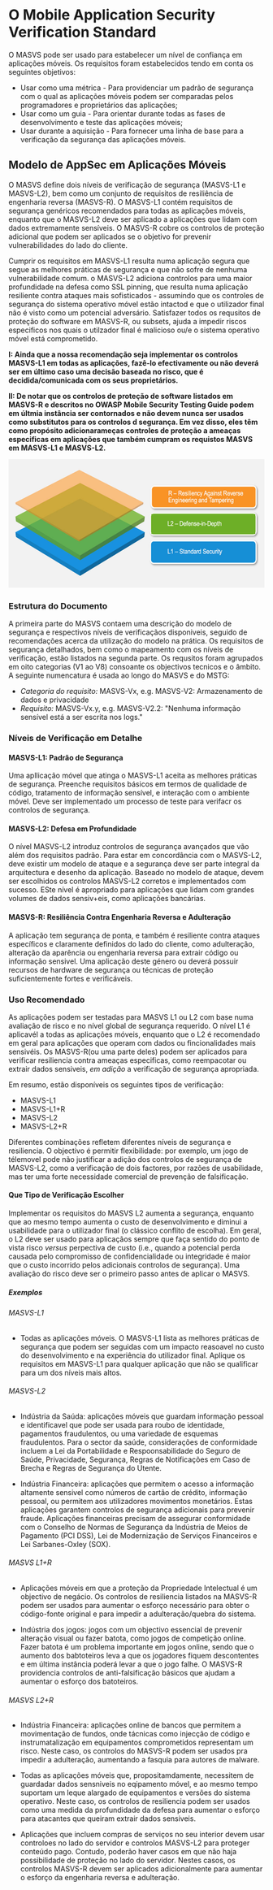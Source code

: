 # O Mobile Application Security Verification Standard

O MASVS pode ser usado para estabelecer um nível de confiança em aplicações móveis. Os requisitos foram estabelecidos tendo em conta os seguintes objetivos:

- Usar como uma métrica - Para providenciar um padrão de segurança com o qual as aplicações móveis podem ser comparadas pelos programadores e proprietários das aplicações;
- Usar como um guia - Para orientar durante todas as fases de desenvolvimento e teste das aplicações móveis;
- Usar durante a aquisição - Para fornecer uma linha de base para a verificação da segurança das aplicações móveis.

## Modelo de AppSec em Aplicações Móveis

O MASVS define dois níveis de verificação de segurança (MASVS-L1 e MASVS-L2), bem como um conjunto de requisitos de resiliência de engenharia reversa (MASVS-R). O MASVS-L1 contém requisitos de segurança genéricos recomendados para todas as aplicações móveis, enquanto que o MASVS-L2 deve ser aplicado a aplicações que lidam com dados extremamente sensíveis. O MASVS-R cobre os controlos de proteção adicional que podem ser aplicados se o objetivo for prevenir vulnerabilidades do lado do cliente.

Cumprir os requisitos em MASVS-L1 resulta numa aplicação segura que segue as melhores práticas de segurança e que não sofre de nenhuma vulnerabilidade comum. o MASVS-L2 adiciona controlos para uma maior profundidade na defesa como SSL pinning, que resulta numa aplicação resiliente contra ataques mais sofisticados - assumindo que os controles de segurança do sistema operativo móvel estão intactod e que o utilizador final não é visto como um potencial adversário. Satisfazer todos os requsitos de proteção do software em MASVS-R, ou subsets, ajuda a impedir riscos especificos nos quais o utilzador final é malicioso ou/e o sistema operativo móvel está comprometido.


**I: Ainda que a nossa recomendação seja implementar os controlos MASVS-L1 em todas as aplicações, fazê-lo efectivamente ou não deverá ser em último caso uma decisão baseada no risco, que é decidida/comunicada com os seus proprietários.**

**II: De notar que os controlos de proteção de software listados em MASVS-R e descritos no OWASP Mobile Security Testing Guide podem em últmia instância ser contornados e não devem nunca ser usados como substitutos para os controlos d segurança. Em vez disso, eles têm como propósito adicionarameças controles de proteção a ameaças especificas em aplicações que também cumpram os requistos MASVS em MASVS-L1 e MASVS-L2.**

<img src="images/masvs-levels-new.jpg" title="Níveis de Verificações" width="600px" height="253px" />

### Estrutura do Documento

A primeira parte do MASVS contaem uma descrição do modelo de segurança e respectivos níveis de verificaçãos disponiveis, seguido de recomendações acerca da utilização do modelo na prática. Os requisitos de segurança detalhados, bem como o mapeamento com os níveis de verificação, estão listados na segunda parte. Os requsitos foram agrupados em oito categorias (V1 ao V8) consoante os objectivos tecnicos e o âmbito. A seguinte numencatura é usada ao longo do MASVS e do MSTG: 

- *Categoria do requisito:* MASVS-Vx, e.g. MASVS-V2: Armazenamento de dados e privacidade
- *Requisito:* MASVS-Vx.y, e.g. MASVS-V2.2: "Nenhuma informação sensível está a ser escrita nos logs."  

### Níveis de Verificação em Detalhe

#### MASVS-L1: Padrão de Segurança

Uma apllicação móvel que atinga o MASVS-L1 aceita as melhores práticas de segurança. Preenche requisitos básicos em termos de qualidade de código, tratamento de informação sensível, e interação com o ambiente móvel. Deve ser implementado um processo de teste para verifacr os controlos de segurança. 

#### MASVS-L2: Defesa em Profundidade

O nível MASVS-L2 introduz controlos de segurança avançados que vão além dos requisitos padrão. Para estar em concordância com o MASVS-L2, deve existir um modelo de ataque e a segurança deve ser parte integral da arquitectura e desenho da aplicação. Baseado no modelo de ataque, devem ser escolhidos os controlos MASVS-L2 corretos e implementados com sucesso. ESte nível é apropriado para aplicações que lidam com grandes volumes de dados sensiv+eis, como aplicações bancárias.

#### MASVS-R: Resiliência Contra Engenharia Reversa e Adulteração

A aplicação tem segurança de ponta, e também é resiliente contra ataques específicos e claramente definidos do lado do cliente, como adulteração, alteração da aparência ou engenharia reversa para extrair código ou informação sensivel. Uma aplicação deste género ou deverá possuir recursos de hardware de segurança ou técnicas de proteção suficientemente fortes e verificáveis.

### Uso Recomendado

As aplicações podem ser testadas para MASVS L1 ou L2 com base numa avaliação de risco e no nível global de segurança requerido. O nível L1 é aplicavél a todas as aplicações móveis, enquanto que o L2 é recomendado em geral para aplicações que operam com dados ou fincionalidades mais sensivéis. Os MASVS-R(ou uma parte deles) podem ser aplicados para verificar resiliencia contra ameaças especificas, como reempacotar ou extrair dados sensiveis, *em adição* a verificação de segurança apropriada.

Em resumo, estão disponíveis os seguintes tipos de verificação:

- MASVS-L1
- MASVS-L1+R
- MASVS-L2
- MASVS-L2+R

Diferentes combinações refletem diferentes níveis de segurança e resiliencia. O objectivo é permitir flexibilidade: por exemplo, um jogo de télemovel pode não justificar a adição dos controlos de segurança de MASVS-L2, como a verificação de dois factores, por razões de usabilidade, mas ter uma forte necessidade comercial de prevenção de falsificação.

#### Que Tipo de Verificação Escolher

Implementar os requisitos do MASVS L2 aumenta a segurança, enquanto que ao mesmo tempo aumenta o custo de desenvolvimento e diminui a usabilidade para o utilizador final (o clássico conflito de escolha). Em geral, o L2 deve ser usado para aplicaçãos sempre que faça sentido do ponto de vista risco *versus* perpectiva de custo (i.e., quando a potencial perda causada pelo compromisso de confidencialidade ou integridade é maior que o custo incorrido pelos adicionais controlos de segurança). Uma avaliação do risco deve ser o primeiro passo antes de aplicar o MASVS.

##### Exemplos

###### MASVS-L1

- Todas as aplicações móveis. O MASVS-L1 lista as melhores práticas de segurança que podem ser seguidas com um impacto reasoavel no custo do desenvolvimento e na experiência do utilizador final. Aplique os requisitos em MASVS-L1 para qualquer aplicação que não se qualificar para um dos níveis mais altos.

<!-- \pagebreak -->

###### MASVS-L2

- Indústria da Saúda: aplicações móveis que guardam informação pessoal e identificavel que pode ser usada para roubo de identidade, pagamentos fraudulentos, ou uma variedade de esquemas fraudulentos. Para o sector da saúde, considerações de conformidade incluem a Lei da Portabilidade e Respoonsabilidade do Seguro de Saúde, Privacidade, Segurança, Regras de Notificações em Caso de Brecha e Regras de Segurança do Utente.

- Indústria Financeira: aplicações que permitem o acesso a informação altamente sensivel como números de cartão de crédito, informação pessoal, ou permitem aos utilizadores movimentos monetários. Estas aplicações garantem controlos de segurança adicionais para prevenir fraude. Aplicações financeiras precisam de assegurar conformidade com o Conselho de Normas de Segurança da Indústria de Meios de Pagamento (PCI DSS), Lei de Modernização de Serviços Financeiros e Lei Sarbanes-Oxley (SOX).

###### MASVS L1+R

- Aplicações móveis em que a proteção da Propriedade Intelectual é um objectivo de negácio. Os controlos de resiliencia listados na MASVS-R podem ser usados para aumentar o esforço necessário para obter o código-fonte original e para impedir a adulteração/quebra do sistema.

- Indústria dos jogos: jogos com um objectivo essencial de prevenir alteração visual ou fazer batota, como jogos de competição online. Fazer batota é um problema importante em jogos online, sendo que o aumento dos babtoteiros leva a que os jogadores fiquem descontentes e em última instância poderá levar a que o jogo falhe. O MASVS-R providencia controlos de anti-falsificação básicos que ajudam a aumentar o esforço dos batoteiros.

###### MASVS L2+R

- Indústria Financeira: aplicações online de bancos que permitem a movimentação de fundos, onde tácnicas como injecção de código e instrumatalização em equipamentos comprometidos representam um risco. Neste caso, os controlos do MASVS-R podem ser usados pra impedir a adulteração, aumentando a fasquia para autores de malware.

- Todas as aplicações móveis que, propositamdamente, necessitem de guardadar dados sensniveis no eqipamento móvel, e ao mesmo tempo suportam um leque alargado de equipamentos e versões do sistema operativo. Neste caso, os controlos de resiliencia podem ser usados como uma medida da profundidade da defesa para aumentar o esforço para atacantes que queiram extrair dados sensiveis.

- Aplicações que incluem compras de serviços no seu interior devem usar controloes no lado do servidor e controlos MASVS-L2 para proteger conteúdo pago. Contudo, poderão haver casos em que não haja possibilidade de proteção no lado do servidor. Nestes casos, os controlos MASVS-R devem ser aplicados adicionalmente para aumentar o esforço da engenharia reversa e adulteração.


